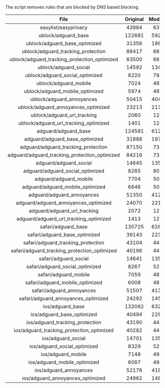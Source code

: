 The script removes rules that are blocked by DNS based blocking.


| File | Original | Modified |
|:----:|:-----:|:-----:|
| easylist/easyprivacy | 43984 | 6356 |
| ublock/adguard_base | 122681 | 59260 |
| ublock/adguard_base_optimized | 31356 | 18812 |
| ublock/adguard_tracking_protection | 86417 | 6692 |
| ublock/adguard_tracking_protection_optimized | 83500 | 6692 |
| ublock/adguard_social | 14592 | 13480 |
| ublock/adguard_social_optimized | 8220 | 7965 |
| ublock/adguard_mobile | 7024 | 4838 |
| ublock/adguard_mobile_optimized | 5974 | 4838 |
| ublock/adguard_annoyances | 50415 | 40433 |
| ublock/adguard_annoyances_optimized | 23213 | 21317 |
| ublock/adguard_url_tracking | 2060 | 1219 |
| ublock/adguard_url_tracking_optimized | 1401 | 1219 |
| adguard/adguard_base | 124581 | 61249 |
| adguard/adguard_base_optimized | 31888 | 19794 |
| adguard/adguard_tracking_protection | 87150 | 7371 |
| adguard/adguard_tracking_protection_optimized | 84216 | 7371 |
| adguard/adguard_social | 14645 | 13540 |
| adguard/adguard_social_optimized | 8265 | 8020 |
| adguard/adguard_mobile | 7704 | 5017 |
| adguard/adguard_mobile_optimized | 6646 | 5017 |
| adguard/adguard_annoyances | 51350 | 41280 |
| adguard/adguard_annoyances_optimized | 24070 | 22154 |
| adguard/adguard_url_tracking | 2072 | 1229 |
| adguard/adguard_url_tracking_optimized | 1413 | 1229 |
| safari/adguard_base | 130725 | 62690 |
| safari/adguard_base_optimized | 39143 | 22364 |
| safari/adguard_tracking_protection | 43104 | 4459 |
| safari/adguard_tracking_protection_optimized | 40196 | 4458 |
| safari/adguard_social | 14641 | 13529 |
| safari/adguard_social_optimized | 8267 | 5271 |
| safari/adguard_mobile | 7059 | 4880 |
| safari/adguard_mobile_optimized | 6008 | 4879 |
| safari/adguard_annoyances | 51507 | 41369 |
| safari/adguard_annoyances_optimized | 24292 | 14509 |
| ios/adguard_base | 132062 | 63202 |
| ios/adguard_base_optimized | 40494 | 22883 |
| ios/adguard_tracking_protection | 43190 | 4467 |
| ios/adguard_tracking_protection_optimized | 40282 | 4466 |
| ios/adguard_social | 14701 | 13562 |
| ios/adguard_social_optimized | 8329 | 5291 |
| ios/adguard_mobile | 7148 | 4919 |
| ios/adguard_mobile_optimized | 6097 | 4918 |
| ios/adguard_annoyances | 52176 | 41934 |
| ios/adguard_annoyances_optimized | 24962 | 14830 |